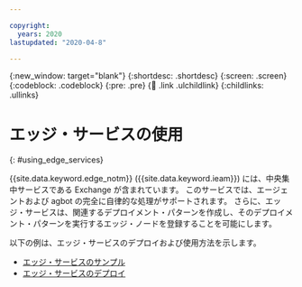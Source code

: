 ```yaml
---

copyright:
  years: 2020
lastupdated: "2020-04-8"

---
```


{:new_window: target="blank"}
{:shortdesc: .shortdesc}
{:screen: .screen}
{:codeblock: .codeblock}
{:pre: .pre}
{:child: .link .ulchildlink}
{:childlinks: .ullinks}

# エッジ・サービスの使用
{: #using_edge_services}

{{site.data.keyword.edge_notm}} ({{site.data.keyword.ieam}}) には、中央集中サービスである Exchange が含まれています。 このサービスでは、エージェントおよび agbot の完全に自律的な処理がサポートされます。 さらに、エッジ・サービスは、関連するデプロイメント・パターンを作成し、そのデプロイメント・パターンを実行するエッジ・ノードを登録することを可能にします。

以下の例は、エッジ・サービスのデプロイおよび使用方法を示します。

* [エッジ・サービスのサンプル](../installing/additional_examples.md)
* [エッジ・サービスのデプロイ](../using_edge_devices/detailed_policy.md)
